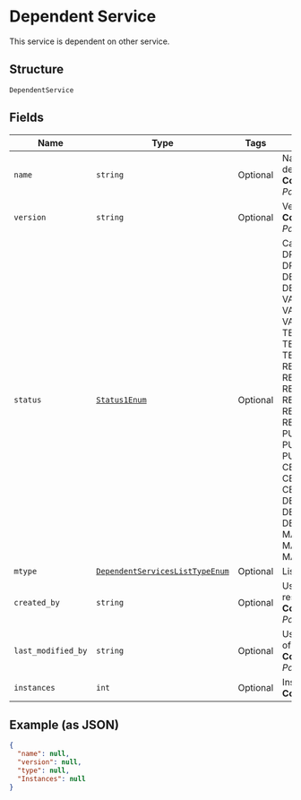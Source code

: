 
# Dependent Service

This service is dependent on other service.

## Structure

`DependentService`

## Fields

| Name | Type | Tags | Description |
|  --- | --- | --- | --- |
| `name` | `string` | Optional | Name of the service needs to be deployed<br>**Constraints**: *Maximum Length*: `64`, *Pattern*: `^[a-zA-Z0-9\-_]+$` |
| `version` | `string` | Optional | Version of the service being used.<br>**Constraints**: *Maximum Length*: `10`, *Pattern*: `^[0-9\.]+$` |
| `status` | [`Status1Enum`](../../doc/models/status-1-enum.md) | Optional | Can have any value as - DRAFT_INPROGRESS, DRAFT_COMPLETE, DESIGN_INPROGRESS, DESIGN_FAILED, DESIGN_COMPLETED, VALIDATION_INPROGRESS,  VALIDATION_FAILED, VALIDATION_COMPLETED, TESTING_INPROGRESS, TESTING_FAILED, TESTING_COMPLETED, READY_TO_USE_INPROGRESS, READY_TO_USE_FAILED, READY_TO_USE_COMPLETED, READY_TO_PRIVATE_USE_INPROGRESS, READY_TO_PRIVATE_USE_FAILED, READY_TO_PRIVATE_USE_COMPLETED,  PUBLISH_INPROGRESS,  PUBLISH_FAILED,  PUBLISH_COMPLETED,  CERTIFY_INPROGRESS,  CERTIFY_FAILED, CERTIFY_COMPLETED, DEPRECATE_INPROGRESS,  DEPRECATE_FAILED, DEPRECATE_COMPLETED, MARKDELETE_INPROGRESS, MARKDELETE_FAILED, MARKDELETE_COMPLETED. |
| `mtype` | [`DependentServicesListTypeEnum`](../../doc/models/dependent-services-list-type-enum.md) | Optional | List of dependent services type. |
| `created_by` | `string` | Optional | User who created the service. Part of response only<br>**Constraints**: *Maximum Length*: `32`, *Pattern*: `^[a-zA-Z0-9\-_]+$` |
| `last_modified_by` | `string` | Optional | User who last modified the service. Part of response only<br>**Constraints**: *Maximum Length*: `32`, *Pattern*: `^[a-zA-Z0-9\-_]+$` |
| `instances` | `int` | Optional | Instances of a service.<br>**Constraints**: `<= 1024` |

## Example (as JSON)

```json
{
  "name": null,
  "version": null,
  "type": null,
  "Instances": null
}
```

